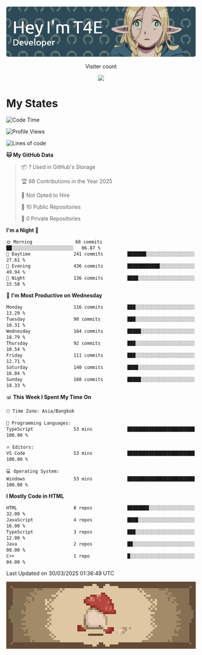 
<p align="center">
  <img src="banner.png">
</p>

<p align="center">
  Visiter count
</p>
  
<p align="center">
  <img src="https://profile-counter.glitch.me/Danny2Forever/count.svg"/>
</p>

# My States

<!--START_SECTION:waka-->
![Code Time](http://img.shields.io/badge/Code%20Time-77%20hrs%2036%20mins-blue)

![Profile Views](http://img.shields.io/badge/Profile%20Views-148-blue)

![Lines of code](https://img.shields.io/badge/From%20Hello%20World%20I%27ve%20Written-394.8%20thousand%20lines%20of%20code-blue)

**🐱 My GitHub Data** 

> 📦 ? Used in GitHub's Storage 
 > 
> 🏆 88 Contributions in the Year 2025
 > 
> 🚫 Not Opted to Hire
 > 
> 📜 10 Public Repositories 
 > 
> 🔑 0 Private Repositories 
 > 
**I'm a Night 🦉** 

```text
🌞 Morning                60 commits          ██░░░░░░░░░░░░░░░░░░░░░░░   06.87 % 
🌆 Daytime                241 commits         ███████░░░░░░░░░░░░░░░░░░   27.61 % 
🌃 Evening                436 commits         ████████████░░░░░░░░░░░░░   49.94 % 
🌙 Night                  136 commits         ████░░░░░░░░░░░░░░░░░░░░░   15.58 % 
```
📅 **I'm Most Productive on Wednesday** 

```text
Monday                   116 commits         ███░░░░░░░░░░░░░░░░░░░░░░   13.29 % 
Tuesday                  90 commits          ███░░░░░░░░░░░░░░░░░░░░░░   10.31 % 
Wednesday                164 commits         █████░░░░░░░░░░░░░░░░░░░░   18.79 % 
Thursday                 92 commits          ███░░░░░░░░░░░░░░░░░░░░░░   10.54 % 
Friday                   111 commits         ███░░░░░░░░░░░░░░░░░░░░░░   12.71 % 
Saturday                 140 commits         ████░░░░░░░░░░░░░░░░░░░░░   16.04 % 
Sunday                   160 commits         █████░░░░░░░░░░░░░░░░░░░░   18.33 % 
```


📊 **This Week I Spent My Time On** 

```text
🕑︎ Time Zone: Asia/Bangkok

💬 Programming Languages: 
TypeScript               53 mins             █████████████████████████   100.00 % 

🔥 Editors: 
VS Code                  53 mins             █████████████████████████   100.00 % 

💻 Operating System: 
Windows                  53 mins             █████████████████████████   100.00 % 
```

**I Mostly Code in HTML** 

```text
HTML                     8 repos             ████████░░░░░░░░░░░░░░░░░   32.00 % 
JavaScript               4 repos             ████░░░░░░░░░░░░░░░░░░░░░   16.00 % 
TypeScript               3 repos             ███░░░░░░░░░░░░░░░░░░░░░░   12.00 % 
Java                     2 repos             ██░░░░░░░░░░░░░░░░░░░░░░░   08.00 % 
C++                      1 repo              █░░░░░░░░░░░░░░░░░░░░░░░░   04.00 % 
```




 Last Updated on 30/03/2025 01:36:49 UTC
<!--END_SECTION:waka-->

<p align="center"> 
  <img src="walking-mushroom.webp" width="945">
</p>

